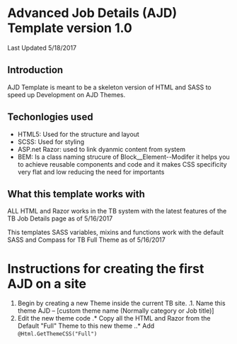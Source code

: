 # Advanced Job Details (AJD) Template version 1.0
Last Updated 5/18/2017

## Introduction
AJD Template is meant to be a skeleton version of HTML and SASS to speed up Development on AJD Themes.

## Techonlogies used
* HTML5: Used for the structure and layout
* SCSS: Used for styling
* ASP.net Razor: used to link dyanmic content from system 
* BEM: Is a class naming strucure of Block__Element--Modifer it helps you to achieve reusable components and code and it makes CSS specificity very flat and low reducing the need for importants

## What this template works with
ALL HTML and Razor works in the TB system with the latest features of
the TB Job Details page as of 5/16/2017  

This templates SASS variables, mixins and functions work with the default SASS and Compass for TB Full Theme as of 5/16/2017  

# Instructions for creating the first AJD on a site
1. Begin by creating a new Theme inside the current TB site. 
.1. Name this theme AJD – [custom theme name (Normally category or Job title)]
2. Edit the new theme code
.* Copy all the HTML and Razor from the Default "Full" Theme to this new theme
..* Add `@Html.GetThemeCSS("Full")` 
